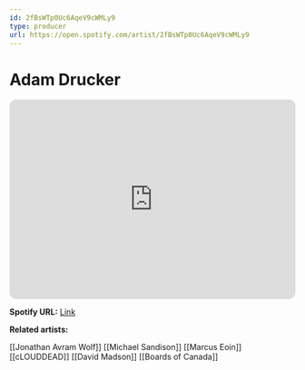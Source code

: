 ```yaml
---
id: 2fBsWTp0Uc6AqeV9cWMLy9
type: producer
url: https://open.spotify.com/artist/2fBsWTp0Uc6AqeV9cWMLy9
---
```

# Adam Drucker

<iframe style="border-radius:12px" src="https://open.spotify.com/embed/artist/2fBsWTp0Uc6AqeV9cWMLy9" width="100%" height="352" frameBorder="0" allowfullscreen="" allow="autoplay; clipboard-write; encrypted-media; fullscreen; picture-in-picture" loading="lazy"></iframe>

**Spotify URL:** [Link](https://open.spotify.com/artist/2fBsWTp0Uc6AqeV9cWMLy9)

**Related artists:**

[[Jonathan Avram Wolf]]
[[Michael Sandison]]
[[Marcus Eoin]]
[[cLOUDDEAD]]
[[David Madson]]
[[Boards of Canada]]
